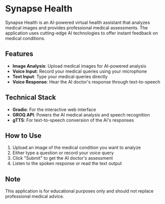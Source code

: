 # Synapse Health

Synapse Health is an AI-powered virtual health assistant that analyzes medical images and provides professional medical assessments. The application uses cutting-edge AI technologies to offer instant feedback on medical conditions.

## Features

- **Image Analysis**: Upload medical images for AI-powered analysis
- **Voice Input**: Record your medical queries using your microphone
- **Text Input**: Type your medical queries directly
- **Voice Response**: Hear the AI doctor's response through text-to-speech

## Technical Stack

- **Gradio**: For the interactive web interface
- **GROQ API**: Powers the AI medical analysis and speech recognition
- **gTTS**: For text-to-speech conversion of the AI's responses

## How to Use

1. Upload an image of the medical condition you want to analyze
2. Either type a question or record your voice query
3. Click "Submit" to get the AI doctor's assessment
4. Listen to the spoken response or read the text output

## Note

This application is for educational purposes only and should not replace professional medical advice.
